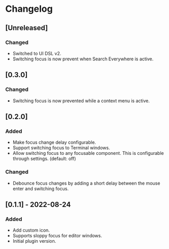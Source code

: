 # Changelog

## [Unreleased]
### Changed
- Switched to UI DSL v2.
- Switching focus is now prevent when Search Everywhere is active.

## [0.3.0]
### Changed
- Switching focus is now prevented while a context menu is active.

## [0.2.0]
### Added
- Make focus change delay configurable.
- Support switching focus to Terminal windows.
- Allow switching focus to any focusable component. This is configurable through settings. (default: off)

### Changed
- Debounce focus changes by adding a short delay between the mouse enter and switching focus.

## [0.1.1] - 2022-08-24
### Added
- Add custom icon.
- Supports sloppy focus for editor windows.
- Initial plugin version.